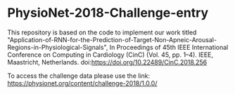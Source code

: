 # PhysioNet-2018-Challenge-entry
This repository is based on the code to implement our work titled "Application-of-RNN-for-the-Prediction-of-Target-Non-Apneic-Arousal-Regions-in-Physiological-Signals", In Proceedings of 45th IEEE International Conference on Computing in Cardiology (CinC) (Vol. 45, pp. 1–4). IEEE, Maastricht, Netherlands. doi:https://doi.org/10.22489/CinC.2018.256


To access the challenge data please use the link:
https://physionet.org/content/challenge-2018/1.0.0/
